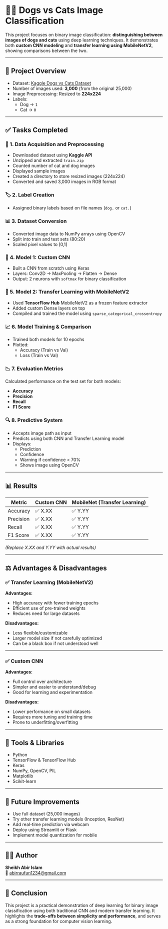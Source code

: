 # 🐶🐱 Dogs vs Cats Image Classification

This project focuses on binary image classification: **distinguishing between images of dogs and cats** using deep learning techniques. It demonstrates both **custom CNN modeling** and **transfer learning using MobileNetV2**, showing comparisons between the two.

---

## 📌 Project Overview

- Dataset: [Kaggle Dogs vs Cats Dataset](https://www.kaggle.com/c/dogs-vs-cats)
- Number of images used: **3,000** (from the original 25,000)
- Image Preprocessing: Resized to **224x224**
- Labels:
  - Dog → `1`
  - Cat → `0`

---

## ✅ Tasks Completed

### 🔽 1. Data Acquisition and Preprocessing
- Downloaded dataset using **Kaggle API**
- Unzipped and extracted `train.zip`
- Counted number of cat and dog images
- Displayed sample images
- Created a directory to store resized images (224x224)
- Converted and saved 3,000 images in RGB format

### 🏷️ 2. Label Creation
- Assigned binary labels based on file names (`dog.` or `cat.`)

### 📊 3. Dataset Conversion
- Converted image data to NumPy arrays using OpenCV
- Split into train and test sets (80:20)
- Scaled pixel values to [0,1]

### 🧠 4. Model 1: Custom CNN
- Built a CNN from scratch using Keras
- Layers: Conv2D → MaxPooling → Flatten → Dense
- Output: 2 neurons with `softmax` for binary classification

### 🤖 5. Model 2: Transfer Learning with MobileNetV2
- Used **TensorFlow Hub** MobileNetV2 as a frozen feature extractor
- Added custom Dense layers on top
- Compiled and trained the model using `sparse_categorical_crossentropy`

### 📈 6. Model Training & Comparison
- Trained both models for 10 epochs
- Plotted:
  - Accuracy (Train vs Val)
  - Loss (Train vs Val)

### 📉 7. Evaluation Metrics
Calculated performance on the test set for both models:
- **Accuracy**
- **Precision**
- **Recall**
- **F1 Score**

### 🔍 8. Predictive System
- Accepts image path as input
- Predicts using both CNN and Transfer Learning model
- Displays:
  - Prediction
  - Confidence
  - Warning if confidence < 70%
  - Shows image using OpenCV

---

## 📊 Results

| Metric      | Custom CNN | MobileNet (Transfer Learning) |
|-------------|------------|-------------------------------|
| Accuracy    | ✅ X.XX     | ✅ Y.YY                       |
| Precision   | ✅ X.XX     | ✅ Y.YY                       |
| Recall      | ✅ X.XX     | ✅ Y.YY                       |
| F1 Score    | ✅ X.XX     | ✅ Y.YY                       |

*(Replace X.XX and Y.YY with actual results)*

---

## ⚖️ Advantages & Disadvantages

### ✅ Transfer Learning (MobileNetV2)
**Advantages:**
- High accuracy with fewer training epochs
- Efficient use of pre-trained weights
- Reduces need for large datasets

**Disadvantages:**
- Less flexible/customizable
- Larger model size if not carefully optimized
- Can be a black box if not understood well

---

### ✅ Custom CNN
**Advantages:**
- Full control over architecture
- Simpler and easier to understand/debug
- Good for learning and experimentation

**Disadvantages:**
- Lower performance on small datasets
- Requires more tuning and training time
- Prone to underfitting/overfitting

---

## 🔧 Tools & Libraries

- Python
- TensorFlow & TensorFlow Hub
- Keras
- NumPy, OpenCV, PIL
- Matplotlib
- Scikit-learn

---

## 🚀 Future Improvements

- Use full dataset (25,000 images)
- Try other transfer learning models (Inception, ResNet)
- Add real-time prediction via webcam
- Deploy using Streamlit or Flask
- Implement model quantization for mobile

---

## 👨‍💻 Author

**Sheikh Abir Islam**  
📧 abirraufun1234@gmail.com

---

## 🏁 Conclusion

This project is a practical demonstration of deep learning for binary image classification using both traditional CNN and modern transfer learning. It highlights the **trade-offs between simplicity and performance**, and serves as a strong foundation for computer vision learning.



